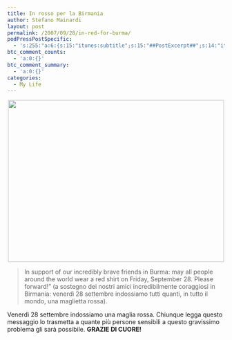 ```yaml
---
title: In rosso per la Birmania
author: Stefano Mainardi
layout: post
permalink: /2007/09/28/in-red-for-burma/
podPressPostSpecific:
  - 's:255:"a:6:{s:15:"itunes:subtitle";s:15:"##PostExcerpt##";s:14:"itunes:summary";s:15:"##PostExcerpt##";s:15:"itunes:keywords";s:17:"##WordPressCats##";s:13:"itunes:author";s:10:"##Global##";s:15:"itunes:explicit";s:7:"Default";s:12:"itunes:block";s:7:"Default";}";'
btc_comment_counts:
  - 'a:0:{}'
btc_comment_summary:
  - 'a:0:{}'
categories:
  - My Life
---
```

<p style="text-align: center">
  <a href="http://www.flickr.com/photos/andreafis/1448586704/"></a>
</p>

<p style="text-align: center">
  <a href="http://www.flickr.com/photos/andreafis/1448586704/"><img src="http://farm2.static.flickr.com/1126/1448586704_a68040a55d.jpg?v=0" height="375" width="500" /></a>
</p>

> <p id="description_div1447893731" class="photoDescription">
>   In support of our incredibly brave friends in Burma: may all people around the world wear a red shirt on Friday, September 28. Please forward!&#8221; (a sostegno dei nostri amici incredibilmente coraggiosi in Birmania: venerdì 28 settembre indossiamo tutti quanti, in tutto il mondo, una maglietta rossa).
> </p>

Venerdì 28 settembre indossiamo una maglia rossa. Chiunque legga questo messaggio lo trasmetta a quante più persone sensibili a questo gravissimo problema gli sarà possibile. **GRAZIE DI CUORE!**

<!-- ############## COMMENTS -->

###